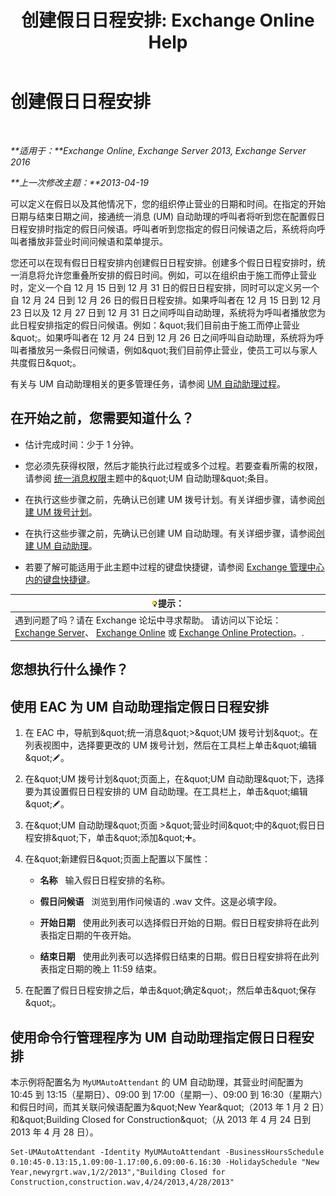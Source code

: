 ﻿---
title: '创建假日日程安排: Exchange Online Help'
TOCTitle: 创建假日日程安排
ms:assetid: 0c5c51e4-5b51-451b-ab93-2cebf644dc96
ms:mtpsurl: https://technet.microsoft.com/zh-cn/library/Bb266921(v=EXCHG.150)
ms:contentKeyID: 50489979
ms.date: 05/23/2018
mtps_version: v=EXCHG.150
ms.translationtype: MT
---

# 创建假日日程安排

 

_**适用于：**Exchange Online, Exchange Server 2013, Exchange Server 2016_

_**上一次修改主题：**2013-04-19_

可以定义在假日以及其他情况下，您的组织停止营业的日期和时间。在指定的开始日期与结束日期之间，接通统一消息 (UM) 自动助理的呼叫者将听到您在配置假日日程安排时指定的假日问候语。呼叫者听到您指定的假日问候语之后，系统将向呼叫者播放非营业时间问候语和菜单提示。

您还可以在现有假日日程安排内创建假日日程安排。创建多个假日日程安排时，统一消息将允许您重叠所安排的假日时间。例如，可以在组织由于施工而停止营业时，定义一个自 12 月 15 日到 12 月 31 日的假日日程安排，同时可以定义另一个自 12 月 24 日到 12 月 26 日的假日日程安排。如果呼叫者在 12 月 15 日到 12 月 23 日以及 12 月 27 日到 12 月 31 日之间呼叫自动助理，系统将为呼叫者播放您为此日程安排指定的假日问候语。例如：\&quot;我们目前由于施工而停止营业\&quot;。如果呼叫者在 12 月 24 日到 12 月 26 日之间呼叫自动助理，系统将为呼叫者播放另一条假日问候语，例如\&quot;我们目前停止营业，使员工可以与家人共度假日\&quot;。

有关与 UM 自动助理相关的更多管理任务，请参阅 [UM 自动助理过程](um-auto-attendant-procedures-exchange-2013-help.md)。

## 在开始之前，您需要知道什么？

  - 估计完成时间：少于 1 分钟。

  - 您必须先获得权限，然后才能执行此过程或多个过程。若要查看所需的权限，请参阅 [统一消息权限](unified-messaging-permissions-exchange-2013-help.md)主题中的\&quot;UM 自动助理\&quot;条目。

  - 在执行这些步骤之前，先确认已创建 UM 拨号计划。有关详细步骤，请参阅[创建 UM 拨号计划](create-a-um-dial-plan-exchange-2013-help.md)。

  - 在执行这些步骤之前，先确认已创建 UM 自动助理。有关详细步骤，请参阅[创建 UM 自动助理](create-a-um-auto-attendant-exchange-2013-help.md)。

  - 若要了解可能适用于此主题中过程的键盘快捷键，请参阅 [Exchange 管理中心内的键盘快捷键](keyboard-shortcuts-in-the-exchange-admin-center-exchange-online-protection-help.md)。

<table>
<thead>
<tr class="header">
<th><img src="images/Bb124558.tip(EXCHG.150).gif" title="提示" alt="提示" />提示：</th>
</tr>
</thead>
<tbody>
<tr class="odd">
<td>遇到问题了吗？请在 Exchange 论坛中寻求帮助。 请访问以下论坛：<a href="https://go.microsoft.com/fwlink/p/?linkid=60612">Exchange Server</a>、 <a href="https://go.microsoft.com/fwlink/p/?linkid=267542">Exchange Online</a> 或 <a href="https://go.microsoft.com/fwlink/p/?linkid=285351">Exchange Online Protection</a>。.</td>
</tr>
</tbody>
</table>


## 您想执行什么操作？

## 使用 EAC 为 UM 自动助理指定假日日程安排

1.  在 EAC 中，导航到\&quot;统一消息\&quot;\>\&quot;UM 拨号计划\&quot;。在列表视图中，选择要更改的 UM 拨号计划，然后在工具栏上单击\&quot;编辑\&quot;![编辑图标](images/Bb124582.6f53ccb2-1f13-4c02-bea0-30690e6ea71d(EXCHG.150).gif "编辑图标")。

2.  在\&quot;UM 拨号计划\&quot;页面上，在\&quot;UM 自动助理\&quot;下，选择要为其设置假日日程安排的 UM 自动助理。在工具栏上，单击\&quot;编辑\&quot;![编辑图标](images/Bb124582.6f53ccb2-1f13-4c02-bea0-30690e6ea71d(EXCHG.150).gif "编辑图标")。

3.  在\&quot;UM 自动助理\&quot;页面 \>\&quot;营业时间\&quot;中的\&quot;假日日程安排\&quot;下，单击\&quot;添加\&quot;![添加图标](images/JJ218640.c1e75329-d6d7-4073-a27d-498590bbb558(EXCHG.150).gif "添加图标")。

4.  在\&quot;新建假日\&quot;页面上配置以下属性：
    
      - **名称**   输入假日日程安排的名称。
    
      - **假日问候语**   浏览到用作问候语的 .wav 文件。这是必填字段。
    
      - **开始日期**   使用此列表可以选择假日开始的日期。假日日程安排将在此列表指定日期的午夜开始。
    
      - **结束日期**   使用此列表可以选择假日结束的日期。假日日程安排将在此列表指定日期的晚上 11:59 结束。

5.  在配置了假日日程安排之后，单击\&quot;确定\&quot;，然后单击\&quot;保存\&quot;。

## 使用命令行管理程序为 UM 自动助理指定假日日程安排

本示例将配置名为 `MyUMAutoAttendant` 的 UM 自动助理，其营业时间配置为 10:45 到 13:15（星期日）、09:00 到 17:00（星期一）、09:00 到 16:30（星期六）和假日时间，而其关联问候语配置为\&quot;New Year\&quot;（2013 年 1 月 2 日）和\&quot;Building Closed for Construction\&quot;（从 2013 年 4 月 24 日到 2013 年 4 月 28 日）。

    Set-UMAutoAttendant -Identity MyUMAutoAttendant -BusinessHoursSchedule 0.10:45-0.13:15,1.09:00-1.17:00,6.09:00-6.16:30 -HolidaySchedule "New Year,newyrgrt.wav,1/2/2013","Building Closed for Construction,construction.wav,4/24/2013,4/28/2013"

